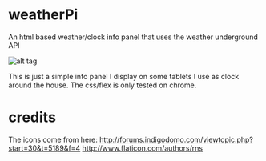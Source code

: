 # weatherPi
An html based weather/clock info panel that uses the weather underground API

![alt tag](http://url/to/https://github.com/ut666/weatherPi/weatherPanel.png)

This is just a simple info panel I display on some tablets I use as clock around the house.
The css/flex is only tested on chrome.

# credits
The icons come from here:
http://forums.indigodomo.com/viewtopic.php?start=30&t=5189&f=4
http://www.flaticon.com/authors/rns

